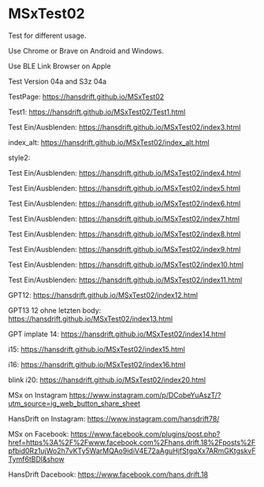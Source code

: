 # MSxTest02

Test for different usage.

Use Chrome or Brave on Android and Windows.

Use BLE Link Browser on Apple

Test Version 04a and S3z 04a


TestPage: https://hansdrift.github.io/MSxTest02


Test1: https://hansdrift.github.io/MSxTest02/Test1.html


Test Ein/Ausblenden: https://hansdrift.github.io/MSxTest02/index3.html


index_alt: https://hansdrift.github.io/MSxTest02/index_alt.html


style2:


Test Ein/Ausblenden: https://hansdrift.github.io/MSxTest02/index4.html


Test Ein/Ausblenden: https://hansdrift.github.io/MSxTest02/index5.html


Test Ein/Ausblenden: https://hansdrift.github.io/MSxTest02/index6.html


Test Ein/Ausblenden: https://hansdrift.github.io/MSxTest02/index7.html


Test Ein/Ausblenden: https://hansdrift.github.io/MSxTest02/index8.html


Test Ein/Ausblenden: https://hansdrift.github.io/MSxTest02/index9.html


Test Ein/Ausblenden: https://hansdrift.github.io/MSxTest02/index10.html

Test Ein/Ausblenden: https://hansdrift.github.io/MSxTest02/index11.html

GPT12: https://hansdrift.github.io/MSxTest02/index12.html

GPT13 12 ohne letzten body: https://hansdrift.github.io/MSxTest02/index13.html

GPT implate 14: https://hansdrift.github.io/MSxTest02/index14.html

i15: https://hansdrift.github.io/MSxTest02/index15.html

i16: https://hansdrift.github.io/MSxTest02/index16.html

blink
i20: https://hansdrift.github.io/MSxTest02/index20.html

MSx on Instagram https://www.instagram.com/p/DCobeYuAszT/?utm_source=ig_web_button_share_sheet

HansDrift on Instagram: https://www.instagram.com/hansdrift78/

MSx on Facebook: https://www.facebook.com/plugins/post.php?href=https%3A%2F%2Fwww.facebook.com%2Fhans.drift.18%2Fposts%2Fpfbid0Rz1ujWo2h7vKTy5WarMQAo9idiV4E72aAguHjfStgqXx7ARmGKtgskvFTymf6tBDl&show

HansDrift Dacebook: https://www.facebook.com/hans.drift.18
